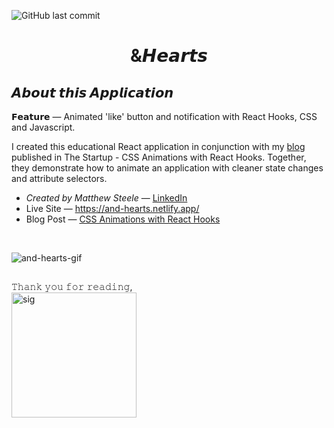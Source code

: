 ![GitHub last commit](https://img.shields.io/github/last-commit/thrlstl/and-hearts)

<div align="center">
	<h1>&𝙃𝙚𝙖𝙧𝙩𝙨</h1>
</div>

## 𝘼𝙗𝙤𝙪𝙩 𝙩𝙝𝙞𝙨 𝘼𝙥𝙥𝙡𝙞𝙘𝙖𝙩𝙞𝙤𝙣

𝗙𝗲𝗮𝘁𝘂𝗿𝗲 — Animated 'like' button and notification with React Hooks, CSS and Javascript.

I created this educational React application in conjunction with my [blog](https://medium.com/swlh/css-animations-with-react-hooks-1d855dab4a3 "Blog") published in The Startup - CSS Animations with React Hooks. Together, they demonstrate how to animate an application with cleaner state changes and attribute selectors.

- _Created by Matthew Steele_ — [LinkedIn](https://www.linkedin.com/in/matthewsteeleonline/ "LinkedIn")
- Live Site — https://and-hearts.netlify.app/
- Blog Post — [CSS Animations with React Hooks](https://medium.com/swlh/css-animations-with-react-hooks-1d855dab4a3 "Blog")

<br>

![and-hearts-gif](https://user-images.githubusercontent.com/68616411/105799265-bb0f4400-5f59-11eb-846f-9e3a0fbb56db.gif)

##

𝚃𝚑𝚊𝚗𝚔 𝚢𝚘𝚞 𝚏𝚘𝚛 𝚛𝚎𝚊𝚍𝚒𝚗𝚐,
<br>
<img src="https://user-images.githubusercontent.com/68616411/109108102-80373200-76f8-11eb-9c68-0580b20d1b18.png" alt="sig" width="200"/>
